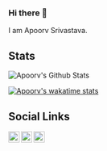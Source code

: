 ### Hi there 👋
 
I am Apoorv Srivastava.

## Stats
![Apoorv's Github Stats](https://github-readme-stats.vercel.app/api?username=MaskedCarrot&show_icons=true&include_all_commits=true&count_private=true&theme=default&show_icons=true)

[![Apoorv's wakatime stats](https://github-readme-stats.vercel.app/api/wakatime?username=MaskedCarrot)](https://github.com/anuraghazra/github-readme-stats&v=2)



## Social Links
<a href="https://www.linkedin.com/in/MaskedCarrot/">
  <img align="left" alt="Apoorv's Linkdein" width="22px" src="https://cdn.jsdelivr.net/npm/simple-icons@v3/icons/linkedin.svg" />
</a>
<a href="https://github.com/MaskedCarrot">
  <img align="left" alt="MaskedCarrot's Github" width="22px" src="https://cdn.jsdelivr.net/npm/simple-icons@v3/icons/github.svg" />
</a>
<a href="https://stackoverflow.com/users/12505541/apoorv-srivastava">
  <img align="left" alt="Apoorv's Stackoverflow" width="22px" src="https://cdn.jsdelivr.net/npm/simple-icons@v3/icons/stackoverflow.svg" />
</a>
